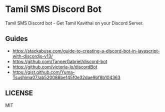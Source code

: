 # Tamil SMS Discord Bot

Tamil SMS Discord bot - Get Tamil Kavithai on your Discord Server.

## Guides

- <https://stackabuse.com/guide-to-creating-a-discord-bot-in-javascript-with-discordjs-v13/>
- <https://github.com/TannerGabriel/discord-bot>
- <https://github.com/victoria-lo/discordBot>
- <https://gist.github.com/Yuma-Tsushima07/ab520088be145f0e32dae9bf8b104363>

## LICENSE

MIT
